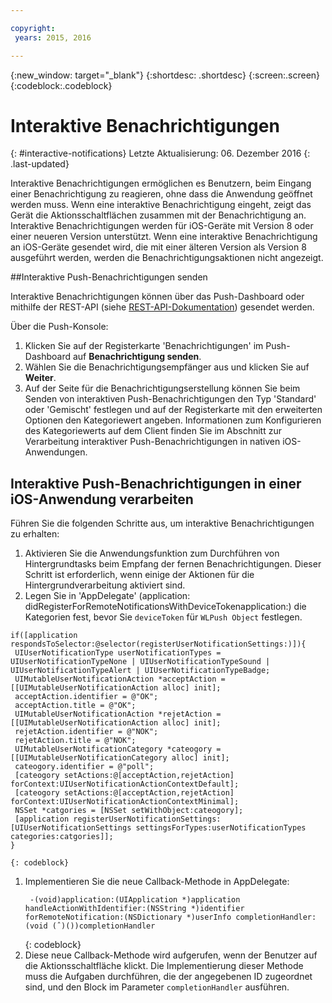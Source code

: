 ```yaml
---

copyright:
 years: 2015, 2016

---
```


{:new_window: target="_blank"}
{:shortdesc: .shortdesc}
{:screen:.screen}
{:codeblock:.codeblock}

# Interaktive Benachrichtigungen
{: #interactive-notifications}
Letzte Aktualisierung: 06. Dezember 2016
{: .last-updated}

Interaktive Benachrichtigungen ermöglichen es Benutzern, beim Eingang einer Benachrichtigung zu reagieren, ohne dass die Anwendung geöffnet werden muss. Wenn eine interaktive Benachrichtigung eingeht, zeigt das Gerät die Aktionsschaltflächen zusammen mit der Benachrichtigung an. Interaktive Benachrichtigungen werden für iOS-Geräte mit Version 8 oder einer neueren Version unterstützt. Wenn eine interaktive Benachrichtigung an iOS-Geräte gesendet wird, die mit einer älteren Version als Version 8 ausgeführt werden, werden die Benachrichtigungsaktionen nicht angezeigt.

##Interaktive Push-Benachrichtigungen senden


Interaktive Benachrichtigungen können über das Push-Dashboard oder mithilfe der REST-API (siehe [REST-API-Dokumentation](t_restapi.html)) gesendet werden.

Über die Push-Konsole: 

1. Klicken Sie auf der Registerkarte 'Benachrichtigungen' im Push-Dashboard auf **Benachrichtigung senden**. 
2. Wählen Sie die Benachrichtigungsempfänger aus und klicken Sie auf **Weiter**. 
3. Auf der Seite für die Benachrichtigungserstellung können Sie beim Senden von interaktiven Push-Benachrichtigungen den Typ 'Standard' oder 'Gemischt' festlegen und auf der Registerkarte mit den erweiterten Optionen den Kategoriewert angeben. Informationen zum Konfigurieren des Kategoriewerts auf dem Client finden Sie im Abschnitt zur Verarbeitung interaktiver Push-Benachrichtigungen in nativen iOS-Anwendungen.

## Interaktive Push-Benachrichtigungen in einer iOS-Anwendung verarbeiten

Führen Sie die folgenden Schritte aus, um interaktive Benachrichtigungen zu erhalten:

1. Aktivieren Sie die Anwendungsfunktion zum Durchführen von Hintergrundtasks beim Empfang der fernen Benachrichtigungen. Dieser Schritt ist erforderlich, wenn einige der Aktionen für die Hintergrundverarbeitung aktiviert sind.
1. Legen Sie in 'AppDelegate' (application: didRegisterForRemoteNotificationsWithDeviceTokenapplication:) die Kategorien fest, bevor Sie `deviceToken` für `WLPush Object` festlegen.
```
if([application respondsToSelector:@selector(registerUserNotificationSettings:)]){
 UIUserNotificationType userNotificationTypes = UIUserNotificationTypeNone | UIUserNotificationTypeSound | UIUserNotificationTypeAlert | UIUserNotificationTypeBadge;
 UIMutableUserNotificationAction *acceptAction = [[UIMutableUserNotificationAction alloc] init];
 acceptAction.identifier = @"OK";
 acceptAction.title = @"OK";
 UIMutableUserNotificationAction *rejetAction = [[UIMutableUserNotificationAction alloc] init];
 rejetAction.identifier = @"NOK";
 rejetAction.title = @"NOK";
 UIMutableUserNotificationCategory *cateogory = [[UIMutableUserNotificationCategory alloc] init];
 cateogory.identifier = @"poll";
 [cateogory setActions:@[acceptAction,rejetAction] forContext:UIUserNotificationActionContextDefault];
 [cateogory setActions:@[acceptAction,rejetAction] forContext:UIUserNotificationActionContextMinimal];
 NSSet *catgories = [NSSet setWithObject:cateogory];
 [application registerUserNotificationSettings:[UIUserNotificationSettings settingsForTypes:userNotificationTypes categories:catgories]];
}
```
	{: codeblock}

1. Implementieren Sie die neue Callback-Methode in AppDelegate:
	```
	 -(void)application:(UIApplication *)application handleActionWithIdentifier:(NSString *)identifier forRemoteNotification:(NSDictionary *)userInfo completionHandler:(void (ˆ)())completionHandler
	```
	{: codeblock} 
5. Diese neue Callback-Methode wird aufgerufen, wenn der Benutzer auf die Aktionsschaltfläche klickt. Die Implementierung dieser Methode muss die Aufgaben durchführen, die der angegebenen ID zugeordnet sind, und den Block im Parameter `completionHandler` ausführen.
